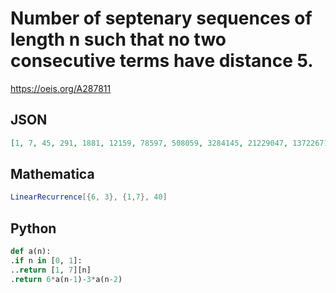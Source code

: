 # Number of septenary sequences of length n such that no two consecutive terms have distance 5\.
https://oeis.org/A287811
## JSON
```JSON
[1, 7, 45, 291, 1881, 12159, 78597, 508059, 3284145, 21229047, 137226717, 887047443, 5733964809, 37064931183, 239591481525, 1548743682699, 10011236540769, 64713650292711, 418315611378573, 2704034619149571, 17479154549033145, 112987031151647583]
```
## Mathematica
```Mathematica
LinearRecurrence[{6, 3}, {1,7}, 40]
```
## Python
```Python
def a(n):
.if n in [0, 1]:
..return [1, 7][n]
.return 6*a(n-1)-3*a(n-2)
```

